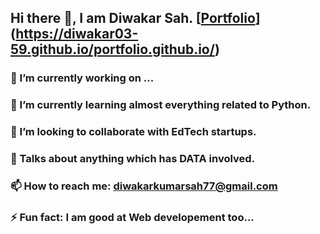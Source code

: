 ## Hi there 👋, I am Diwakar Sah. [[Portfolio](https://diwakar03-59.github.io/portfolio.github.io//website?logo=earth&style=for-the-badge&url=https%3A%2F%2Fportfolio.com)](https://diwakar03-59.github.io/portfolio.github.io/)
### 🔭 I’m currently working on ...
### 🌱 I’m currently learning almost everything related to Python.
### 👯 I’m looking to collaborate with EdTech startups.
### 💬 Talks about anything which has DATA involved.
### 📫 How to reach me: diwakarkumarsah77@gmail.com
### ⚡ Fun fact: I am good at Web developement too...
